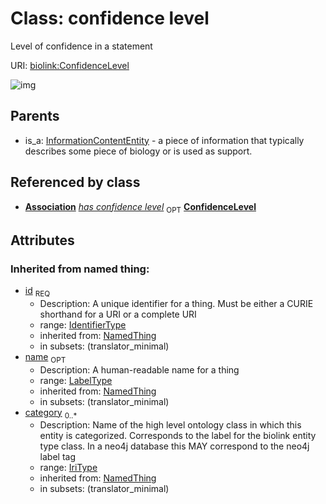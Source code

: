 # Class: confidence level


Level of confidence in a statement

URI: [biolink:ConfidenceLevel](https://w3id.org/biolink/vocab/ConfidenceLevel)

![img](http://yuml.me/diagram/nofunky;dir:TB/class/\[InformationContentEntity]^-\[ConfidenceLevel|id(i):identifier_type;name(i):label_type%20%3F;category(i):iri_type%20*])
## Parents

 *  is_a: [InformationContentEntity](InformationContentEntity.md) - a piece of information that typically describes some piece of biology or is used as support.
## Referenced by class

 *  **[Association](Association.md)** *[has confidence level](has_confidence_level.md)*  <sub>OPT</sub>  **[ConfidenceLevel](ConfidenceLevel.md)**
## Attributes

### Inherited from named thing:

 * [id](id.md)  <sub>REQ</sub>
    * Description: A unique identifier for a thing. Must be either a CURIE shorthand for a URI or a complete URI
    * range: [IdentifierType](IdentifierType.md)
    * inherited from: [NamedThing](NamedThing.md)
    * in subsets: (translator_minimal)
 * [name](name.md)  <sub>OPT</sub>
    * Description: A human-readable name for a thing
    * range: [LabelType](LabelType.md)
    * inherited from: [NamedThing](NamedThing.md)
    * in subsets: (translator_minimal)
 * [category](category.md)  <sub>0..*</sub>
    * Description: Name of the high level ontology class in which this entity is categorized. Corresponds to the label for the biolink entity type class. In a neo4j database this MAY correspond to the neo4j label tag
    * range: [IriType](IriType.md)
    * inherited from: [NamedThing](NamedThing.md)
    * in subsets: (translator_minimal)

